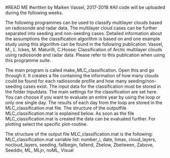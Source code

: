 #READ ME
#written by Maiken Vassel, 2017-2018
#All code will be uploaded during the following weeks. 

The following programmes can be used to classify multilayer clouds based on radiosonde and radar data. The multilayer cloud cases can be further separated into seeding and non-seeding cases. Detailed information about the assumptions the classification algorithm is based on and one example study using this algorithm can be found in the following publication: Vassel, M., L. Ickes, M. Maturilli, C.Hoose: Classification of Arctic multilayer clouds using radiosonde and radar data. Please refer to this publication when using this programme suite. 

The main program is called make_MLC_classification. Open this and go through it. It creates a file containing the information of how many clouds could be found for each radiosonde profile and how many seeding/non-seeding cases exist. The input data for the classification must be stored in the folder Inputdata.
The main settings for the classification are set here. You can choose if you want to evaluate an entire year by using the loop or only one single day. The results of each day from the loop are stored in the MLC_classification.mat file. The structure of the outputfile MLC_classification.mat is explained below.
As soon as the file MLC_classification.mat is created the data can be evaluated further. For plotting select the specific plot-routine.

The structure of the output file MLC_classification.mat is the following:
MLC_classification.mat variable list:
number_i, date, hmax, cloud_layers, nocloud_layers, seeding, fallbegin, fallend, Zbelow, Zbetween, Zabove, Seeddiv, ML, MLjn, noML, Visual
 
 
